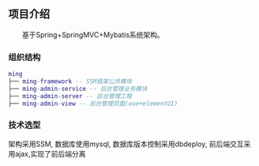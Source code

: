 ## 项目介绍
　　基于Spring+SpringMVC+Mybatis系统架构。
### 组织结构

``` lua
ming
├── ming-framework -- SSM框架公共模块
├── ming-admin-service -- 后台管理业务模块
├── ming-admin-server -- 后台管理工程
├── ming-admin-view -- 后台管理页面(vue+elementUI)

```

### 技术选型
   架构采用SSM,
   数据库使用mysql,
   数据库版本控制采用dbdeploy,
   前后端交互采用ajax,实现了前后端分离
